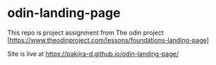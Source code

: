 # odin-landing-page
This repo is project assignment from The odin project [https://www.theodinproject.com/lessons/foundations-landing-page]

Site is live at https://pakjira-d.github.io/odin-landing-page/